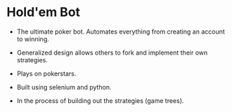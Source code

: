 # Hold'em Bot

- The ultimate poker bot. Automates everything from creating an account to winning.

- Generalized design allows others to fork and implement their own strategies.

- Plays on pokerstars.

- Built using selenium and python.

- In the process of building out the strategies (game trees).

